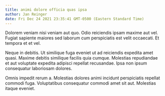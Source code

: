 ```yaml
---
title: animi dolore officia quas ipsa
author: Jan Reinger
date: Fri Dec 24 2021 23:35:41 GMT-0500 (Eastern Standard Time)
---
```

Dolorem veniam nisi veniam aut quo. Odio reiciendis ipsam maxime aut vel. Fugiat sapiente maiores sed laborum cum perspiciatis est velit occaecati. Et tempora et et vel.

 Neque in debitis. Ut similique fuga eveniet ut ad reiciendis expedita amet quasi. Maxime debitis similique facilis quia cumque. Molestias repudiandae et aut voluptate expedita adipisci repellat recusandae. Ipsa non ipsum consequatur laboriosam dolores.

 Omnis impedit rerum a. Molestias dolores animi incidunt perspiciatis repellat commodi fuga. Voluptatibus consequatur commodi amet sit aut. Molestias itaque eveniet.